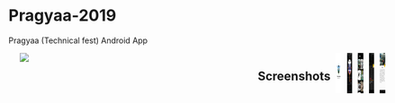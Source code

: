 # Pragyaa-2019
Pragyaa (Technical fest) Android App 

<img src="https://github.com/skystone1000/Pragyaa-2019/blob/master/app/src/main/res/drawable/pragyaa_header.jpg" align="left" width="80%" hspace="20"  space="10">

<div style="display:flex;" >
  
## Screenshots
<div style="display:flex;" >
<img style="margin-left:10px;" src="screenshots/1.png" width="19%" >
<img style="margin-left:10px;" src="screenshots/2.png" width="19%" >
<img style="margin-left:10px;" src="screenshots/3.png" width="19%" >
<img style="margin-left:10px;" src="screenshots/4.png" width="19%" >
<img style="margin-left:10px;" src="screenshots/5.png" width="19%" >

</div>
